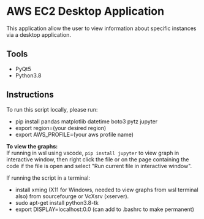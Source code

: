 # AWS EC2 Desktop Application

This application allow the user to view information about specific instances via a desktop application.

## Tools
- PyQt5
- Python3.8
 

## Instructions
To run this script locally, please run: 
- pip install pandas matplotlib datetime boto3 pytz jupyter
- export region=(your desired region)
- export AWS_PROFILE=(your aws profile name)

<b>To view the graphs: </b>  
If running in wsl using vscode, `pip install jupyter` to view graph in interactive window, then 
right click the file or on the page containing the code if the file is open and select "Run current file in interactive window".

If running the script in a terminal:
- install xming (X11 for Windows, needed to view graphs from wsl terminal also) from sourcefourge or VcXsrv (xserver).
- sudo apt-get install python3.8-tk
- export DISPLAY=localhost:0.0 (can add to .bashrc to make permanent)
